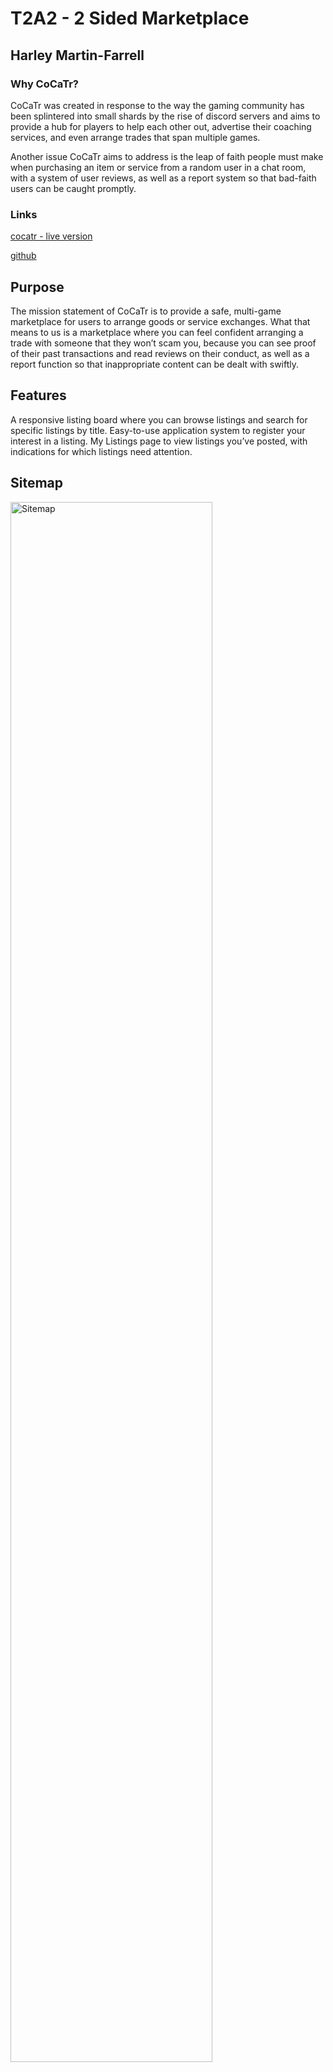 # T2A2 - 2 Sided Marketplace
## Harley Martin-Farrell

### Why CoCaTr?

CoCaTr was created in response to the way the gaming community has been splintered into small shards by the rise of discord servers and aims to provide a hub for players to help each other out, advertise their coaching services, and even arrange trades that span multiple games.

Another issue CoCaTr aims to address is the leap of faith people must make when purchasing an item or service from a random user in a chat room, with a system of user reviews, as well as a report system so that bad-faith users can be caught promptly.

### Links

[cocatr - live version](https://cocatr-deployment.herokuapp.com/)

[github](https://github.com/harley-ca/T2A2-RailsMarketplace)

## Purpose

The mission statement of CoCaTr is to provide a safe, multi-game marketplace for users to arrange goods or service exchanges. What that means to us is a marketplace where you can feel confident arranging a trade with someone that they won’t scam you, because you can see proof of their past transactions and read reviews on their conduct, as well as a report function so that inappropriate content can be dealt with swiftly.

## Features

A responsive listing board where you can browse listings and search for specific listings by title.
Easy-to-use application system to register your interest in a listing.
My Listings page to view listings you’ve posted, with indications for which listings need attention.


## Sitemap

<img src="/docs/sitemap2.png" alt="Sitemap" style="width: 80%;">

## Screenshots

<img src="/docs/scrnHOME.png" alt="Home page" style="width: 80%;">
<img src="/docs/scrnbrowse.png" alt="Browse listings" style="width: 80%;">
<img src="/docs/scrnnew.png" alt="Create listing" style="width: 80%;">


## Target Audience

The core target audience for CoCaTr are young adults interested in a range of video games, as opposed to being dedicated to one in particular. This is because while CoCaTr can provide something for those people, it is likely they are already heavily involved in their games' specific community space.

## Tech stack

Ruby on Rails - CoCaTr is built entirely in Rails, utilising a number of built-in features as well as a series of third party gems to expand it’s capabilities.

HTML - The view for CoCaTr are written in html.erb, which allows Ruby code to interact with the HTML, enabling the card based system for viewing listing and applications.

CSS/SASS - While not customised extensively, this project utilises SASS to provide styling for the front end.

Bootstrap - Loaded as a gem inside of Rails, Bootstrap was used as the main styling tool for this application.

Heroku - CoCaTr is deployed on Heroku, as suggested for beginner Rails projects.

PostgreSQL - This application uses a PostgreSQL relational database, as is that was one of the requirements of this assessment.

Cloudinary - Cloudinary provides cloud image hosting for CoCaTr through their free service.

Devise - The Devise gem for Rails was used to scaffold the User model, which was then modified for CoCaTr’s specific purposes.

Pg_search - This gem provides a new type of scope which was utilised to create the search bar functionality.

Simple_form - Another gem, Simple_form provides an easier way to write forms in Rails and was used for all forms on CoCaTr.

Enum_help - This gem provides extra functionality to enums, and is used to simplify how the Status and Application_type attributes are handled.

## Wireframes

[wireframes pdf](/docs/CoCaTr_Wireframes.pdf)

[wireframes images](/docs/wireframe_images/)

### Examples

<img src="/docs/wireframe_images/cocatr_listing_browse.png" alt="Browser listing page" style="width: 80%;">

<img src="/docs/wireframe_images/cocatr_form_tablet.png" alt="Tablet new listing form" style="width: 80%;">

<img src="/docs/wireframe_images/cocatr_mobile_show.png" alt="Mobile listing show page" style="height: 600px;">

## Entity Relationship Diagram

<img src="/docs/erd2.png" alt="ERD" style="width: 80%;">

## Different high level components

CoCaTr is developed using Ruby on Rails, which is a full-stack framework and provides many tools, services and software that form the foundation that CoCaTr was built on. 

At the heart of Rails is the Model-view-controller (MVC) structure which splits different functions of the application up into more manageable components, each handling a different aspect of the application. A key feature included in Rails is its inherited classes for each of these components, such as Application Record or Application Controller which provide a basic functionality to each new model or controller created within Rails. 

## Third Party Services

#### Heroku

The go-to hosting site for Rails projects, Heroku was an obvious choice for deployment of CoCaTr, which was easy to do via command line and free. Due to the project being buried inside the main repository for this project, CoCaTr is deployed from a subtree branch of the main T2A2 repository.

#### Cloudinary

Another free option, Cloudinary is a common choice for small-scale projects needing cloud hosting, and also provides a built-in service that could be used to automatically crop and resize images show in the app in the future.

#### Bootstrap

Due to the time constraints surrounding the early development of CoCaTr, I opted to utilise Bootstrap’s third party library to more easily style the site for early deployment.

## Models and their relationships

CoCaTr utilises only four models for its core functionality, which are the following:

#### Users

The user model for CoCaTr was created using Devise, and as such underwent comparatively little configuration during development. In an effort to simplify the structure of CoCaTr, Users are the highest level model inside the application, with each other model representing a type of post belonging to the user. Due to this, the associations for the User model are as follows.

User has many Listings
User has many Applications
User has many Reviews

#### Listings

Listings are the main “product” for CoCaTr, and as such are the main source of interaction between the other Models. As a core function of the application, they must be able to receive applications and reviews from other users. Additionally, Listings are currently the only model with the capability of being associated with images. The associations for the Listings are as follows:

Listings belongs to User
Listing has many Applications
Listing has many Reviews
Listing has one attached Listing Picture

#### Applications

The application model is used for two distinct purposes, as applications which must be shown to the owner of a listing, as well as a report viewable by administrators. Despite their differences, the basic premise of a text post sent by a user to a listing was similar enough that they were condensed into one model. The associations for the Application model are as follows:

Applications belong to User
Applications belong to Listing

#### Reviews

While similar to Applications, Reviews require slightly different attributes and more importantly, should only be able to be created by Users with Applications attached to the Listing. Due to this, they were created as their own model with the following associations:

Reviews belong to User
Reviews belong to Listing

## Database Relations

CoCaTr was designed from the ground up to utilise simplistic data relations for greater effect, and as such I was able to develop the project with a maximum of two foreign keys in any one model. This limitation still allows all the relevant data to be accessed where needed, but enforces a level of consistency across all data access within the app.

#### Users

Due to Users being the highest level model, the Users table requires only a single column devoted to User_ID which is its primary key. This key is referenced in every manually created table except for Active Storage, as all other Models will belong to a User.

#### LIstings

Listings act as a standalone post owned by a user, to which other users respond to using applications and reviews. Thanks to this, Listings require only their primary key in the form of a Listing_ID, as well as a foreign key User, which is used to store the User_ID user who created the post.

#### Applications & Reviews

While belonging to different Models, Applications and Reviews function largely the same way in regards to their database relations, containing one primary key and two foreign keys each. While the primary keys differ, as they refer to their table names respectively (Application_ID and Review_ID), their foreign key columns are identical, containing the Users column for their respective owners User_ID, as well as a Listings column to relate them the specific listing they were posted in response to.

## Project Management

[trello (includes user stories)](https://trello.com/b/buCLH71m/term-2-marketplace-app)

## Database Schema Design

While the ERD underwent multiple revisions in the planning phase, once the coding began the ERD stayed mostly the same, apart from a slight revision which resulted in combining the applications and reports into one table. Apart from the lack of Active Storage tables in the ERD and automatically generator attributes the ERD closely resembles the Schema.

    ActiveRecord::Schema.define(version: 2022_03_17_051807) do

    # These are extensions that must be enabled in order to support this database
    enable_extension "plpgsql"

    create_table "active_storage_attachments", force: :cascade do |t|
        t.string "name", null: false
        t.string "record_type", null: false
        t.bigint "record_id", null: false
        t.bigint "blob_id", null: false
        t.datetime "created_at", null: false
        t.index ["blob_id"], name: "index_active_storage_attachments_on_blob_id"
        t.index ["record_type", "record_id", "name", "blob_id"], name: "index_active_storage_attachments_uniqueness", unique: true
    end

    create_table "active_storage_blobs", force: :cascade do |t|
        t.string "key", null: false
        t.string "filename", null: false
        t.string "content_type"
        t.text "metadata"
        t.string "service_name", null: false
        t.bigint "byte_size", null: false
        t.string "checksum", null: false
        t.datetime "created_at", null: false
        t.index ["key"], name: "index_active_storage_blobs_on_key", unique: true
    end

    create_table "active_storage_variant_records", force: :cascade do |t|
        t.bigint "blob_id", null: false
        t.string "variation_digest", null: false
        t.index ["blob_id", "variation_digest"], name: "index_active_storage_variant_records_uniqueness", unique: true
    end

    create_table "applications", force: :cascade do |t|
        t.integer "application_type"
        t.string "subject", null: false
        t.text "message", null: false
        t.integer "status", null: false
        t.bigint "user_id", null: false
        t.bigint "listing_id", null: false
        t.datetime "created_at", precision: 6, null: false
        t.datetime "updated_at", precision: 6, null: false
        t.index ["listing_id"], name: "index_applications_on_listing_id"
        t.index ["user_id"], name: "index_applications_on_user_id"
    end

    create_table "listings", force: :cascade do |t|
        t.string "title", null: false
        t.integer "listing_type", null: false
        t.string "game", null: false
        t.text "description"
        t.integer "status", null: false
        t.bigint "user_id", null: false
        t.datetime "created_at", precision: 6, null: false
        t.datetime "updated_at", precision: 6, null: false
        t.index ["user_id"], name: "index_listings_on_user_id"
    end

    create_table "reviews", force: :cascade do |t|
        t.string "title", null: false
        t.text "description", null: false
        t.integer "rating", null: false
        t.bigint "user_id", null: false
        t.bigint "listing_id", null: false
        t.datetime "created_at", precision: 6, null: false
        t.datetime "updated_at", precision: 6, null: false
        t.index ["listing_id"], name: "index_reviews_on_listing_id"
        t.index ["user_id"], name: "index_reviews_on_user_id"
    end

    create_table "users", force: :cascade do |t|
        t.string "email", default: "", null: false
        t.string "encrypted_password", default: "", null: false
        t.string "reset_password_token"
        t.datetime "reset_password_sent_at"
        t.datetime "remember_created_at"
        t.string "username", null: false
        t.boolean "admin", default: false, null: false
        t.integer "karma", default: 0, null: false
        t.datetime "created_at", precision: 6, null: false
        t.datetime "updated_at", precision: 6, null: false
        t.index ["email"], name: "index_users_on_email", unique: true
        t.index ["reset_password_token"], name: "index_users_on_reset_password_token", unique: true
    end

    add_foreign_key "active_storage_attachments", "active_storage_blobs", column: "blob_id"
    add_foreign_key "active_storage_variant_records", "active_storage_blobs", column: "blob_id"
    add_foreign_key "applications", "listings"
    add_foreign_key "applications", "users"
    add_foreign_key "listings", "users"
    add_foreign_key "reviews", "listings"
    add_foreign_key "reviews", "users"
    end



